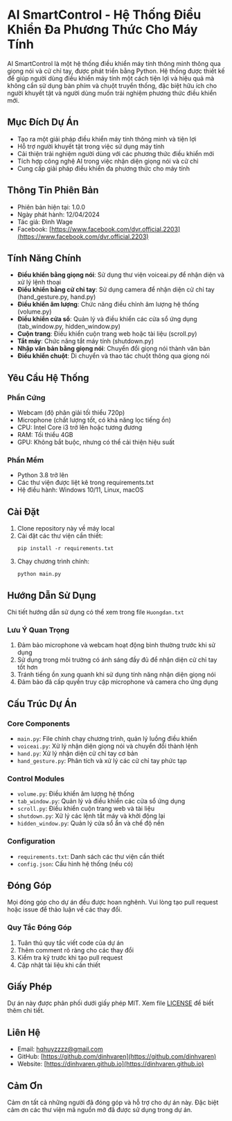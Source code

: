 # AI SmartControl - Hệ Thống Điều Khiển Đa Phương Thức Cho Máy Tính

AI SmartControl là một hệ thống điều khiển máy tính thông minh thông qua giọng nói và cử chỉ tay, được phát triển bằng Python. Hệ thống được thiết kế để giúp người dùng điều khiển máy tính một cách tiện lợi và hiệu quả mà không cần sử dụng bàn phím và chuột truyền thống, đặc biệt hữu ích cho người khuyết tật và người dùng muốn trải nghiệm phương thức điều khiển mới.

## Mục Đích Dự Án

- Tạo ra một giải pháp điều khiển máy tính thông minh và tiện lợi
- Hỗ trợ người khuyết tật trong việc sử dụng máy tính
- Cải thiện trải nghiệm người dùng với các phương thức điều khiển mới
- Tích hợp công nghệ AI trong việc nhận diện giọng nói và cử chỉ
- Cung cấp giải pháp điều khiển đa phương thức cho máy tính

## Thông Tin Phiên Bản

- Phiên bản hiện tại: 1.0.0
- Ngày phát hành: 12/04/2024
- Tác giả: Đình Wage
- Facebook: [https://www.facebook.com/dvr.official.2203](https://www.facebook.com/dvr.official.2203)

## Tính Năng Chính

- **Điều khiển bằng giọng nói**: Sử dụng thư viện voiceai.py để nhận diện và xử lý lệnh thoại
- **Điều khiển bằng cử chỉ tay**: Sử dụng camera để nhận diện cử chỉ tay (hand_gesture.py, hand.py)
- **Điều khiển âm lượng**: Chức năng điều chỉnh âm lượng hệ thống (volume.py)
- **Điều khiển cửa sổ**: Quản lý và điều khiển các cửa sổ ứng dụng (tab_window.py, hidden_window.py)
- **Cuộn trang**: Điều khiển cuộn trang web hoặc tài liệu (scroll.py)
- **Tắt máy**: Chức năng tắt máy tính (shutdown.py)
- **Nhập văn bản bằng giọng nói**: Chuyển đổi giọng nói thành văn bản
- **Điều khiển chuột**: Di chuyển và thao tác chuột thông qua giọng nói

## Yêu Cầu Hệ Thống

### Phần Cứng
- Webcam (độ phân giải tối thiểu 720p)
- Microphone (chất lượng tốt, có khả năng lọc tiếng ồn)
- CPU: Intel Core i3 trở lên hoặc tương đương
- RAM: Tối thiểu 4GB
- GPU: Không bắt buộc, nhưng có thể cải thiện hiệu suất

### Phần Mềm
- Python 3.8 trở lên
- Các thư viện được liệt kê trong requirements.txt
- Hệ điều hành: Windows 10/11, Linux, macOS

## Cài Đặt

1. Clone repository này về máy local
2. Cài đặt các thư viện cần thiết:
   ```
   pip install -r requirements.txt
   ```
3. Chạy chương trình chính:
   ```
   python main.py
   ```

## Hướng Dẫn Sử Dụng

Chi tiết hướng dẫn sử dụng có thể xem trong file `Huongdan.txt`

### Lưu Ý Quan Trọng

1. Đảm bảo microphone và webcam hoạt động bình thường trước khi sử dụng
2. Sử dụng trong môi trường có ánh sáng đầy đủ để nhận diện cử chỉ tay tốt hơn
3. Tránh tiếng ồn xung quanh khi sử dụng tính năng nhận diện giọng nói
4. Đảm bảo đã cấp quyền truy cập microphone và camera cho ứng dụng

## Cấu Trúc Dự Án

### Core Components
- `main.py`: File chính chạy chương trình, quản lý luồng điều khiển
- `voiceai.py`: Xử lý nhận diện giọng nói và chuyển đổi thành lệnh
- `hand.py`: Xử lý nhận diện cử chỉ tay cơ bản
- `hand_gesture.py`: Phân tích và xử lý các cử chỉ tay phức tạp

### Control Modules
- `volume.py`: Điều khiển âm lượng hệ thống
- `tab_window.py`: Quản lý và điều khiển các cửa sổ ứng dụng
- `scroll.py`: Điều khiển cuộn trang web và tài liệu
- `shutdown.py`: Xử lý các lệnh tắt máy và khởi động lại
- `hidden_window.py`: Quản lý cửa sổ ẩn và chế độ nền

### Configuration
- `requirements.txt`: Danh sách các thư viện cần thiết
- `config.json`: Cấu hình hệ thống (nếu có)

## Đóng Góp

Mọi đóng góp cho dự án đều được hoan nghênh. Vui lòng tạo pull request hoặc issue để thảo luận về các thay đổi.

### Quy Tắc Đóng Góp

1. Tuân thủ quy tắc viết code của dự án
2. Thêm comment rõ ràng cho các thay đổi
3. Kiểm tra kỹ trước khi tạo pull request
4. Cập nhật tài liệu khi cần thiết

## Giấy Phép

Dự án này được phân phối dưới giấy phép MIT. Xem file [LICENSE](LICENSE) để biết thêm chi tiết.

## Liên Hệ

- Email: hqhuyzzzz@gmail.com
- GitHub: [https://github.com/dinhvaren](https://github.com/dinhvaren)
- Website: [https://dinhvaren.github.io](https://dinhvaren.github.io)

## Cảm Ơn

Cảm ơn tất cả những người đã đóng góp và hỗ trợ cho dự án này. Đặc biệt cảm ơn các thư viện mã nguồn mở đã được sử dụng trong dự án.